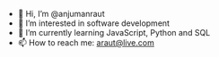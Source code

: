 - 👋 Hi, I’m @anjumanraut
- 👀 I’m interested in software development
- 🌱 I’m currently learning JavaScript, Python and SQL
- 📫 How to reach me: araut@live.com

<!---
anjumanraut/anjumanraut is a ✨ special ✨ repository because its `README.md` (this file) appears on your GitHub profile.
You can click the Preview link to take a look at your changes.
--->
